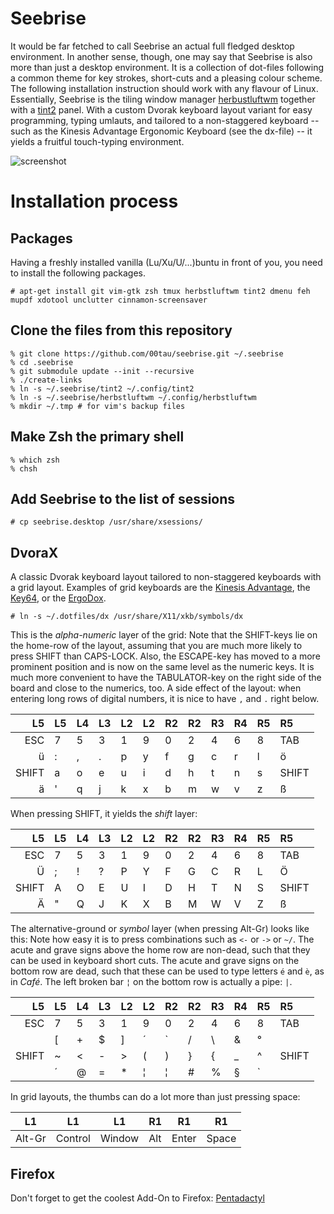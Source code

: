 Seebrise
========

It would be far fetched to call Seebrise an actual full fledged desktop
environment. In another sense, though, one may say that Seebrise is also more than just a desktop environment.  It is a collection of dot-files following a common theme for key strokes, short-cuts and a pleasing colour scheme. The following
installation instruction should work with any flavour of Linux.
Essentially, Seebrise is the tiling window manager
[herbustluftwm](http://www.herbstluftwm.org/) together with a
[tint2](http://www.herbstluftwm.org/) panel.  With a custom Dvorak
keyboard layout variant for easy programming, typing umlauts, and tailored to a
non-staggered keyboard -- such as the Kinesis Advantage Ergonomic Keyboard (see
the dx-file) -- it yields a fruitful touch-typing environment.

![screenshot][screenshot]

Installation process
====================

Packages
--------

Having a freshly installed vanilla (Lu/Xu/U/...)buntu in front of you, you need to
install the following packages.

```
# apt-get install git vim-gtk zsh tmux herbstluftwm tint2 dmenu feh mupdf xdotool unclutter cinnamon-screensaver
```

Clone the files from this repository
------------------------------------

```
% git clone https://github.com/00tau/seebrise.git ~/.seebrise
% cd .seebrise
% git submodule update --init --recursive
% ./create-links
% ln -s ~/.seebrise/tint2 ~/.config/tint2
% ln -s ~/.seebrise/herbstluftwm ~/.config/herbstluftwm
% mkdir ~/.tmp # for vim's backup files
```

Make Zsh the primary shell
--------------------------

```
% which zsh
% chsh
```

Add Seebrise to the list of sessions
------------------------------------

```
# cp seebrise.desktop /usr/share/xsessions/
```

DvoraX
------------------------------------------------------

A classic Dvorak keyboard layout tailored to non-staggered keyboards with a
grid layout.  Examples of grid keyboards are the [Kinesis
Advantage](https://www.kinesis-ergo.com/shop/advantage-for-pc-mac/), the
[Key64](http://www.key64.org), or the [ErgoDox](http://ergodox.org/).

```
# ln -s ~/.dotfiles/dx /usr/share/X11/xkb/symbols/dx
```

This is the *alpha-numeric* layer of the grid: Note that the SHIFT-keys lie on
the home-row of the layout, assuming that you are much more likely to press
SHIFT than CAPS-LOCK.  Also, the ESCAPE-key has moved to a more prominent
position and is now on the same level as the numeric keys.  It is much more
convenient to have the TABULATOR-key on the right side of the board and close
to the numerics, too.  A side effect of the layout: when entering long rows of
digital numbers, it is nice to have `,` and `.` right below.

| L5    | L5 | L4 | L3 | L2 | L2 | R2 | R2 | R3 | R4 | R5 | R5    |
|------:|----|----|----|----|----|----|----|----|----|----|:------|
| ESC   | 7  | 5  | 3  | 1  | 9  | 0  | 2  | 4  | 6  | 8  | TAB   |
| ü     | :  | ,  | .  | p  | y  | f  | g  | c  | r  | l  | ö     |
| SHIFT | a  | o  | e  | u  | i  | d  | h  | t  | n  | s  | SHIFT |
| ä     | '  | q  | j  | k  | x  | b  | m  | w  | v  | z  | ß     |

When pressing SHIFT, it yields the *shift* layer:

| L5    | L5 | L4 | L3 | L2 | L2 | R2 | R2 | R3 | R4 | R5 | R5    |
|------:|----|----|----|----|----|----|----|----|----|----|:------|
| ESC   | 7  | 5  | 3  | 1  | 9  | 0  | 2  | 4  | 6  | 8  | TAB   |
| Ü     | ;  | !  | ?  | P  | Y  | F  | G  | C  | R  | L  | Ö     |
| SHIFT | A  | O  | E  | U  | I  | D  | H  | T  | N  | S  | SHIFT |
| Ä     | "  | Q  | J  | K  | X  | B  | M  | W  | V  | Z  | ß     |

The alternative-ground or *symbol* layer (when pressing Alt-Gr) looks like
this: Note how easy it is to press combinations such as `<-` or `->` or `~/`.
The acute and grave signs above the home row are non-dead, such that they can
be used in keyboard short cuts.  The acute and grave signs on the bottom row
are dead, such that these can be used to type letters `é` and `è`, as in
*Café*.  The left broken bar `¦` on the bottom row is actually a pipe: `|`.

| L5    | L5 | L4 | L3 | L2 | L2 | R2 | R2 | R3 | R4 | R5 | R5    |
|------:|----|----|----|----|----|----|----|----|----|----|:------|
| ESC   | 7  | 5  | 3  | 1  | 9  | 0  | 2  | 4  | 6  | 8  | TAB   |
|       | [  | +  | $  | ]  | ´  | `  | /  | \  | &  | °  |       |
| SHIFT | ~  | <  | -  | >  | (  | )  | }  | {  | _  | ^  | SHIFT |
|       | ´  | @  | =  | *  | ¦  | ¦  | #  | %  | §  | `  |       |

In grid layouts, the thumbs can do a lot more than just pressing space:

| L1 | L1 | L1 | R1 | R1 | R1 |
|----|----|----|----|----|----|
| Alt-Gr | Control | Window | Alt | Enter | Space |

Firefox
-------

Don't forget to get the coolest Add-On to Firefox: [Pentadactyl](http://5digits.org/pentadactyl/)

[screenshot]: https://lh3.googleusercontent.com/-sTswtdTJSn8/VUoppqaEcTI/AAAAAAAAAKM/8DOzbbkGxkI/w506-h285/test.png

